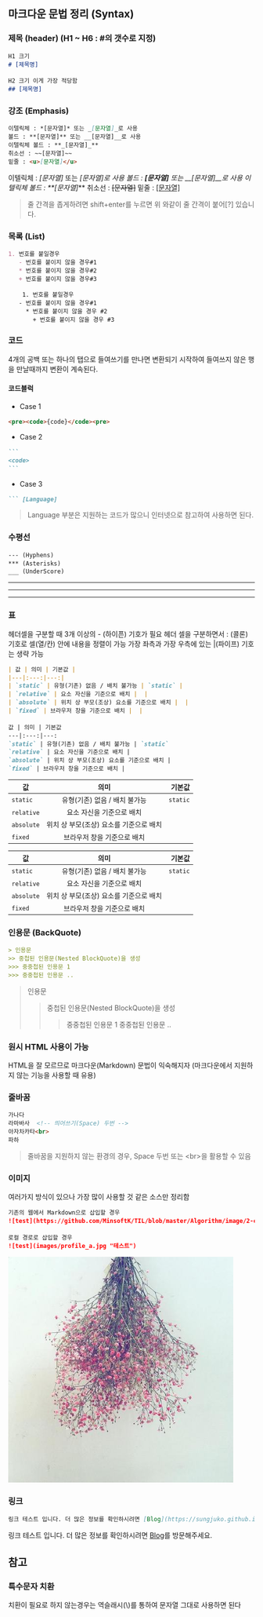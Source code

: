 ## 마크다운 문법 정리  (Syntax)

### 제목 (header) (H1 ~ H6 : #의 갯수로 지정)

```markdown
H1 크기
# [제목명]

H2 크기 이게 가장 적당함
## [제목명]
```

### 강조 (Emphasis)

```markdown
이텔릭체 : *[문자열]* 또는 _[문자열]_로 사용
볼드 : **[문자열]** 또는 __[문자열]__로 사용
이텔릭체 볼드 : **_[문자열]_**
취소선 : ~~[문자열]~~
밑줄 : <u>[문자열]</u>
```

이텔릭체 : *[문자열]* 또는 _[문자열]_로 사용
볼드 : **[문자열]** 또는 __[문자열]__로 사용
이텔릭체 볼드 : **_[문자열]_**
취소선 : ~~[문자열]~~
밑줄 : <u>[문자열]</u>

> 줄 간격을 좁게하려면 shift+enter를 누르면 위 와같이 줄 간격이 붙어[?] 있습니다.

### 목록 (List)

```markdown
1. 번호를 붙일경우
   - 번호를 붙이지 않을 경우#1
   * 번호를 붙이지 않을 경우#2
   + 번호를 붙이지 않을 경우#3
```

  		1. 번호를 붙일경우
  	   - 번호를 붙이지 않을 경우#1
  	     * 번호를 붙이지 않을 경우 #2
  	       + 번호를 붙이지 않을 경우 #3

### 코드

4개의 공백 또는 하나의 탭으로 들여쓰기를 만나면 변환되기 시작하여 들여쓰지 않은 행을 만날때까지 변환이 계속된다.

#### 코드블럭

- Case 1

```markdown
<pre><code>{code}</code><pre>
```

- Case 2

~~~markdown
```
<code>
```
~~~

- Case 3

~~~markdown
``` [Language]
~~~

> Language 부분은 지원하는 코드가 많으니 인터넷으로 참고하여 사용하면 된다.

### 수평선

```markdown
--- (Hyphens)
*** (Asterisks)
___ (UnderScore)
```

___

***

***

### 표

헤더셀을 구분할 때 3개 이상의 - (하이픈) 기호가 필요
헤더 셀을 구분하면서 : (콜론) 기호로 셀(열/칸) 안에 내용을 정렬이 가능
가장 좌측과 가장 우측에 있는 |(파이프) 기호는 생략 가능

```markdown
| 값 | 의미 | 기본값 |
|---|:---:|---:|
| `static` | 유형(기존) 없음 / 배치 불가능 | `static` |
| `relative` | 요소 자신을 기준으로 배치 |  |
| `absolute` | 위치 상 부모(조상) 요소를 기준으로 배치 |  |
| `fixed` | 브라우저 창을 기준으로 배치 |  |

값 | 의미 | 기본값
---|:---:|---:
`static` | 유형(기존) 없음 / 배치 불가능 | `static`
`relative` | 요소 자신을 기준으로 배치 |
`absolute` | 위치 상 부모(조상) 요소를 기준으로 배치 |
`fixed` | 브라우저 창을 기준으로 배치 |
```

| 값         |                  의미                   |   기본값 |
| ---------- | :-------------------------------------: | -------: |
| `static`   |      유형(기존) 없음 / 배치 불가능      | `static` |
| `relative` |        요소 자신을 기준으로 배치        |          |
| `absolute` | 위치 상 부모(조상) 요소를 기준으로 배치 |          |
| `fixed`    |       브라우저 창을 기준으로 배치       |          |

| 값         |                  의미                   |   기본값 |
| ---------- | :-------------------------------------: | -------: |
| `static`   |      유형(기존) 없음 / 배치 불가능      | `static` |
| `relative` |        요소 자신을 기준으로 배치        |          |
| `absolute` | 위치 상 부모(조상) 요소를 기준으로 배치 |          |
| `fixed`    |       브라우저 창을 기준으로 배치       |          |

### 인용문 (BackQuote)

```markdown
> 인용문
>> 중첩된 인용문(Nested BlockQuote)을 생성
>>> 중중첩된 인용문 1
>>> 중중첩된 인용문 ..
```

> 인용문
>
> > 중첩된 인용문(Nested BlockQuote)을 생성
> >
> > > 중중첩된 인용문 1
> > > 중중첩된 인용문 ..

### 원시 HTML 사용이 가능

HTML을 잘 모르므로 마크다운(Markdown) 문법이 익숙해지자 (마크다운에서 지원하지 않는 기능을 사용할 때 유용)

### 줄바꿈

```markdown
가나다
라마바사  <!-- 띄어쓰기(Space) 두번 -->
아자차카타<br>
파하
```

> 줄바꿈을 지원하지 않는 환경의 경우, Space 두번 또는 \<br\>을 활용할 수 있음

### 이미지

여러가지 방식이 있으나 가장 많이 사용할 것 같은 소스만 정리함

```markdown
기존의 웹에서 Markdown으로 삽입할 경우
![test](https://github.com/MinsoftK/TIL/blob/master/Algorithm/image/2-counting_cell_01.png?raw=true)

로컬 경로로 삽입할 경우
![test](images/profile_a.jpg "테스트")
```

![test](images/profile_a.jpg "테스트")

### 링크

```markdown
링크 테스트 입니다. 더 많은 정보를 확인하시려면 [Blog](https://sungjuko.github.io)를 방문해주세요
```

링크 테스트 입니다. 더 많은 정보를 확인하시려면 [Blog](https://sungjuko.github.io)를 방문해주세요.



## 참고

### 특수문자 치환

치환이 필요로 하지 않는경우는 역슬래시(\\\)를 통하여 문자열 그대로 사용하면 된다
